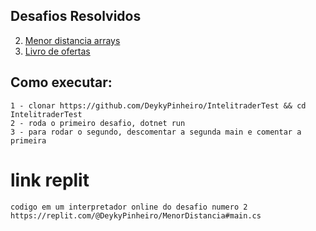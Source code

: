 ## Desafios Resolvidos

2. [Menor distancia arrays](Distancia/Distancia.cs)
3. [Livro de ofertas](Program.cs)

## Como executar:
```
1 - clonar https://github.com/DeykyPinheiro/IntelitraderTest && cd IntelitraderTest
2 - roda o primeiro desafio, dotnet run
3 - para rodar o segundo, descomentar a segunda main e comentar a primeira
```

# link replit
```
codigo em um interpretador online do desafio numero 2
https://replit.com/@DeykyPinheiro/MenorDistancia#main.cs
```